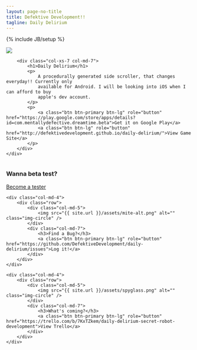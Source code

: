 ```yaml
---
layout: page-no-title
title: Defektive Development!!
tagline: Daily Delirium
---
```

{% include JB/setup %}

<div class="jumbotron">
    <div class="row">
        <div class="col-xs-5 col-md-5">
            <a href="#" class="thumbnail">
            <img src="{{ site.url }}/../assets/daily-delirium/level-end.png" />
            </a>
        </div>

        <div class="col-xs-7 col-md-7">
            <h1>Daily Delirium</h1>
            <p>
                A procedurally generated side scroller, that changes everyday!! Currently only
                available for Android. I will be looking into iOS when I can afford to buy
                apple's dev account.
            </p>
            <p>
                <a class="btn btn-primary btn-lg" role="button" href="https://play.google.com/store/apps/details?id=com.mentallydefective.dreamtime.beta">Get it on Google Play</a>
                <a class="btn btn-lg" role="button" href="http://defektivedevelopment.github.io/daily-delirium/">View Game Site</a>
            </p>
        </div>
    </div>
</div>


<div class="row">
    <div class="col-md-4">
        <div class="row">
            <div class="col-md-5">
                <img src="{{ site.url }}/assets/fizzing-flask.png" alt="" class="img-circle" />
            </div>
            <div class="col-md-7">
                <h3>Wanna beta test?</h3>
                <a class="btn btn-primary btn-lg" role="button" href="https://plus.google.com/u/0/communities/101377362410558937167">Become a tester</a>
            </div>
        </div>
    </div>

    <div class="col-md-4">
        <div class="row">
            <div class="col-md-5">
                <img src="{{ site.url }}/assets/mite-alt.png" alt="" class="img-circle" />
            </div>
            <div class="col-md-7">
                <h3>Find a Bug?</h3>
                <a class="btn btn-primary btn-lg" role="button" href="https://github.com/DefektiveDevelopment/daily-delirium/issues">Log it!</a>
            </div>
        </div>
    </div>

    <div class="col-md-4">
        <div class="row">
            <div class="col-md-5">
                <img src="{{ site.url }}/assets/spyglass.png" alt="" class="img-circle" />
            </div>
            <div class="col-md-7">
                <h3>What's coming?</h3>
                <a class="btn btn-primary btn-lg" role="button" href="https://trello.com/b/7KxTZkem/daily-delirium-secret-robot-development">View Trello</a>
            </div>
        </div>
    </div>
</div>

